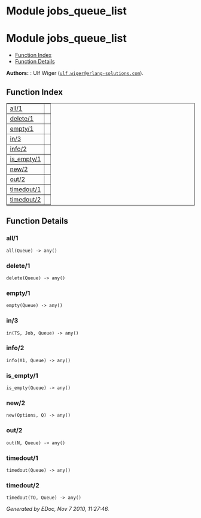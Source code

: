 Module jobs_queue_list
======================


<h1>Module jobs_queue_list</h1>

* [Function Index](#index)
* [Function Details](#functions)






__Authors:__ : Ulf Wiger ([`ulf.wiger@erlang-solutions.com`](mailto:ulf.wiger@erlang-solutions.com)).

<h2><a name="index">Function Index</a></h2>



<table width="100%" border="1" cellspacing="0" cellpadding="2" summary="function index"><tr><td valign="top"><a href="#all-1">all/1</a></td><td></td></tr><tr><td valign="top"><a href="#delete-1">delete/1</a></td><td></td></tr><tr><td valign="top"><a href="#empty-1">empty/1</a></td><td></td></tr><tr><td valign="top"><a href="#in-3">in/3</a></td><td></td></tr><tr><td valign="top"><a href="#info-2">info/2</a></td><td></td></tr><tr><td valign="top"><a href="#is_empty-1">is_empty/1</a></td><td></td></tr><tr><td valign="top"><a href="#new-2">new/2</a></td><td></td></tr><tr><td valign="top"><a href="#out-2">out/2</a></td><td></td></tr><tr><td valign="top"><a href="#timedout-1">timedout/1</a></td><td></td></tr><tr><td valign="top"><a href="#timedout-2">timedout/2</a></td><td></td></tr></table>


<a name="functions"></a>


<h2>Function Details</h2>


<a name="all-1"></a>


<h3>all/1</h3>





`all(Queue) -> any()`


<a name="delete-1"></a>


<h3>delete/1</h3>





`delete(Queue) -> any()`


<a name="empty-1"></a>


<h3>empty/1</h3>





`empty(Queue) -> any()`


<a name="in-3"></a>


<h3>in/3</h3>





`in(TS, Job, Queue) -> any()`


<a name="info-2"></a>


<h3>info/2</h3>





`info(X1, Queue) -> any()`


<a name="is_empty-1"></a>


<h3>is_empty/1</h3>





`is_empty(Queue) -> any()`


<a name="new-2"></a>


<h3>new/2</h3>





`new(Options, Q) -> any()`


<a name="out-2"></a>


<h3>out/2</h3>





`out(N, Queue) -> any()`


<a name="timedout-1"></a>


<h3>timedout/1</h3>





`timedout(Queue) -> any()`


<a name="timedout-2"></a>


<h3>timedout/2</h3>





`timedout(TO, Queue) -> any()`



_Generated by EDoc, Nov 7 2010, 11:27:46._